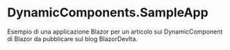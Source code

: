 # DynamicComponents.SampleApp

Esempio di una applicazione Blazor per un articolo sui DynamicComponent di Blazor da pubblicare sul blog BlazorDevIta.
